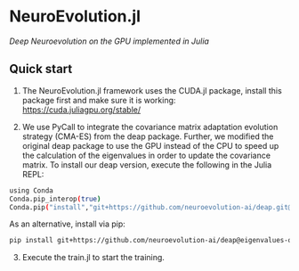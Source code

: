 # NeuroEvolution.jl

*Deep Neuroevolution on the GPU implemented in Julia*

## Quick start

1. The NeuroEvolution.jl framework uses the CUDA.jl package, install this package first and make sure it is working: https://cuda.juliagpu.org/stable/

2. We use PyCall to integrate the covariance matrix adaptation evolution strategy (CMA-ES) from the deap package. Further, we modified the original deap package to use the GPU instead of the CPU to speed up the calculation of the eigenvalues in order to update the covariance matrix. To install our deap version, execute the following in the Julia REPL:

```bash
using Conda
Conda.pip_interop(true)
Conda.pip("install","git+https://github.com/neuroevolution-ai/deap.git@eigenvalues-on-gpu")
```

As an alternative, install via pip:

```bash
pip install git+https://github.com/neuroevolution-ai/deap@eigenvalues-on-gpu
```

3. Execute the train.jl to start the training.
